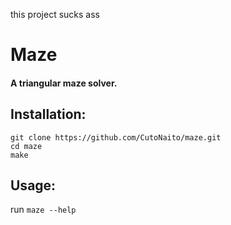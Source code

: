 this project sucks ass

# Maze
#### A triangular maze solver.

## Installation:
```
git clone https://github.com/CutoNaito/maze.git
cd maze
make
```

## Usage:
run `maze --help`

